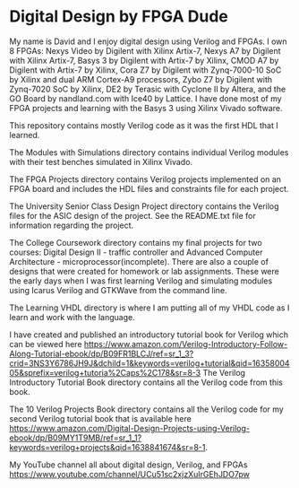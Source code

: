 # Digital Design by FPGA Dude
My name is David and I enjoy digital design using Verilog and FPGAs. I own 8 FPGAs: Nexys Video by Digilent with Xilinx Artix-7, Nexys A7 by Digilent with Xilinx Artix-7, Basys 3 by Digilent with Artix-7 by Xilinx, CMOD A7 by Digilent with Artix-7 by Xilinx, Cora Z7 by Digilent with Zynq-7000-10 SoC by Xilinx and dual ARM Cortex-A9 processors, Zybo Z7 by Digilent with Zynq-7020 SoC by Xilinx, DE2 by Terasic with Cyclone II by Altera, and the GO Board by nandland.com with Ice40 by Lattice. I have done most of my FPGA projects and learning with the Basys 3 using Xilinx Vivado software.

This repository contains mostly Verilog code as it was the first HDL that I learned. 

The Modules with Simulations directory contains individual Verilog modules with their test benches simulated in Xilinx Vivado.

The FPGA Projects directory contains Verilog projects implemented on an FPGA board and includes the HDL files and constraints file for each project. 

The University Senior Class Design Project directory contains the Verilog files for the ASIC design of the project. See the README.txt file for information regarding the project.

The College Coursework directory contains my final projects for two courses: Digital Design II - traffic controller and Advanced Computer Architecture - microprocessor(incomplete). There are also a couple of designs that were created for homework or lab assignments. These were the early days when I was first learning Verilog and simulating modules using Icarus Verilog and GTKWave from the command line.

The Learning VHDL directory is where I am putting all of my VHDL code as I learn and work with the language.

I have created and published an introductory tutorial book for Verilog which can be viewed here https://www.amazon.com/Verilog-Introductory-Follow-Along-Tutorial-ebook/dp/B09FR1BLCJ/ref=sr_1_3?crid=3NS3Y6786JH9J&dchild=1&keywords=verilog+tutorial&qid=1635800405&sprefix=verilog+tutoria%2Caps%2C178&sr=8-3 The Verilog Introductory Tutorial Book directory contains all the Verilog code from this book.

The 10 Verilog Projects Book directory contains all the Verilog code for my second Verilog tutorial book that is available here https://www.amazon.com/Digital-Design-Projects-using-Verilog-ebook/dp/B09MY1T9MB/ref=sr_1_1?keywords=verilog+projects&qid=1638841674&sr=8-1.

My YouTube channel all about digital design, Verilog, and FPGAs https://www.youtube.com/channel/UCu51sc2xjzXuIrGEhJDO7pw
